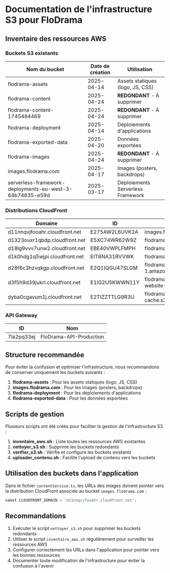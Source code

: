 # Documentation de l'infrastructure S3 pour FloDrama

## Inventaire des ressources AWS

### Buckets S3 existants
| Nom du bucket | Date de création | Utilisation |
|---------------|------------------|-------------|
| flodrama-assets | 2025-04-14 | Assets statiques (logo, JS, CSS) |
| flodrama-content | 2025-04-24 | **REDONDANT** - À supprimer |
| flodrama-content-1745484469 | 2025-04-24 | **REDONDANT** - À supprimer |
| flodrama-deployment | 2025-04-14 | Déploiements d'applications |
| flodrama-exported-data | 2025-04-20 | Données exportées |
| flodrama-images | 2025-04-24 | **REDONDANT** - À supprimer |
| images.flodrama.com | 2025-04-17 | Images (posters, backdrops) |
| serverless-framework-deployments-eu-west-3-64b74835-e59d | 2025-03-17 | Déploiements Serverless Framework |

### Distributions CloudFront
| Domaine | ID | Origine | État |
|---------|----|---------|----- |
| d11nnqvjfooahr.cloudfront.net | E275AW2L6UVK2A | images.flodrama.com.s3.amazonaws.com | Activé |
| d1323ouxr1qbdp.cloudfront.net | E5XC74WR62W9Z | flodrama-prod.s3.amazonaws.com | Activé |
| d18lg9vvv7unw2.cloudfront.net | EBE40VWPLFMPH | flodrama-prod.s3.amazonaws.com | Activé |
| d1k0hdg1q5wjpi.cloudfront.net | EIT8NA31RVVWK | flodrama-prod.s3.amazonaws.com | Activé |
| d28f6c3hzvqkgp.cloudfront.net | E2Q1IQGU47SLGM | flodrama-app-bucket.s3.us-east-1.amazonaws.com | Activé |
| d3f5h9d39jukrl.cloudfront.net | E1IG2U5KWWN11Y | flodrama-prod-20250402173726.s3-website-us-east-1.amazonaws.com | Activé |
| dyba0cgavum1j.cloudfront.net | E2TIZZTTLG9R3U | flodrama-video-cache.s3.amazonaws.com | Activé |

### API Gateway
| ID | Nom |
|----|-----|
| 7la2pq33ej | FloDrama-API-Production |

## Structure recommandée

Pour éviter la confusion et optimiser l'infrastructure, nous recommandons de conserver uniquement les buckets suivants :

1. **flodrama-assets** : Pour les assets statiques (logo, JS, CSS)
2. **images.flodrama.com** : Pour les images (posters, backdrops)
3. **flodrama-deployment** : Pour les déploiements d'applications
4. **flodrama-exported-data** : Pour les données exportées

## Scripts de gestion

Plusieurs scripts ont été créés pour faciliter la gestion de l'infrastructure S3 :

1. **inventaire_aws.sh** : Liste toutes les ressources AWS existantes
2. **nettoyer_s3.sh** : Supprime les buckets redondants
3. **verifier_s3.sh** : Vérifie et configure les buckets existants
4. **uploader_contenu.sh** : Facilite l'upload de contenu vers les buckets

## Utilisation des buckets dans l'application

Dans le fichier `contentService.ts`, les URLs des images doivent pointer vers la distribution CloudFront associée au bucket `images.flodrama.com` :

```typescript
const CLOUDFRONT_DOMAIN = 'd11nnqvjfooahr.cloudfront.net';
```

## Recommandations

1. Exécuter le script `nettoyer_s3.sh` pour supprimer les buckets redondants
2. Utiliser le script `inventaire_aws.sh` régulièrement pour surveiller les ressources AWS
3. Configurer correctement les URLs dans l'application pour pointer vers les bonnes ressources
4. Documenter toute modification de l'infrastructure pour éviter la confusion à l'avenir
